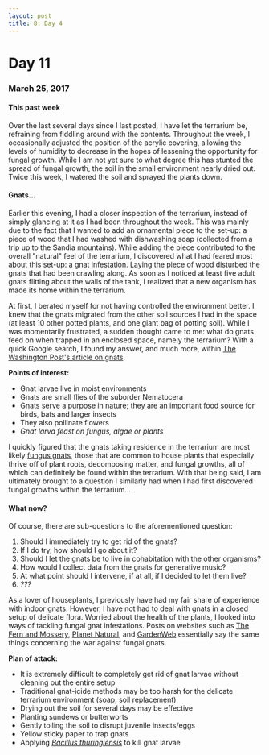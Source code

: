 ```yaml
---
layout: post
title: 8: Day 4
---
```


# Day 11

### March 25, 2017

#### This past week

Over the last several days since I last posted, I have let the terrarium be, refraining from fiddling around with the contents. Throughout the week, I occasionally adjusted the position of the acrylic covering, allowing the levels of humidity to decrease in the hopes of lessening the opportunity for fungal growth. While I am not yet sure to what degree this has stunted the spread of fungal growth, the soil in the small environment nearly dried out. Twice this week, I watered the soil and sprayed the plants down.

#### Gnats...

Earlier this evening, I had a closer inspection of the terrarium, instead of simply glancing at it as I had been throughout the week. This was mainly due to the fact that I wanted to add an ornamental piece to the set-up: a piece of wood that I had washed with dishwashing soap (collected from a trip up to the Sandia mountains). While adding the piece contributed to the overall "natural" feel of the terrarium, I discovered what I had feared most about this set-up: a gnat infestation. Laying the piece of wood disturbed the gnats that had been crawling along. As soon as I noticed at least five adult gnats flitting about the walls of the tank, I realized that a new organism has made its home within the terrarium.

At first, I berated myself for not having controlled the environment better. I knew that the gnats migrated from the other soil sources I had in the space (at least 10 other potted plants, and one giant bag of potting soil). While I was momentarily frustrated, a sudden thought came to me: what do gnats feed on when trapped in an enclosed space, namely the terrarium? With a quick Google search, I found my answer, and much more, within [The Washington Post's article on gnats](https://www.washingtonpost.com/blogs/capital-weather-gang/post/the-scoop-on-gnats-what-weather-they-like-and-why-they-drive-us-nuts/2011/07/26/gIQAjSyoaI_blog.html?utm_term=.89474ec0fc4e).

**Points of interest:**
  - Gnat larvae live in moist environments
  - Gnats are small flies of the suborder Nematocera
  - Gnats serve a purpose in nature; they are an important food source for birds, bats and larger insects
  - They also pollinate flowers
  - _Gnat larva feast on fungus, algae or plants_
  
I quickly figured that the gnats taking residence in the terrarium are most likely [fungus gnats](https://en.wikipedia.org/wiki/Fungus_gnat), those that are common to house plants that especially thrive off of plant roots, decomposing matter, and fungal growths, all of which can definitely be found within the terrarium. With that being said, I am ultimately brought to a question I similarly had when I had first discovered fungal growths within the terrarium...

#### What now?

Of course, there are sub-questions to the aforementioned question:

1. Should I immediately try to get rid of the gnats?
2. If I do try, how should I go about it?
3. Should I let the gnats be to live in cohabitation with the other organisms?
4. How would I collect data from the gnats for generative music?
5. At what point should I intervene, if at all, if I decided to let them live?
6. _???_

As a lover of houseplants, I previously have had my fair share of experience with indoor gnats. However, I have not had to deal with gnats in a closed setup of delicate flora. Worried about the health of the plants, I looked into ways of tackling fungal gnat infestations. Posts on websites such as [The Fern and Mossery](http://www.thefernandmossery.com/2009/08/q-and-gnats-in-terrarium.html),  [Planet Natural](https://www.planetnatural.com/pest-problem-solver/houseplant-pests/fungus-gnat-control/), and [GardenWeb](http://forums.gardenweb.com/discussions/2161430/help-flies-flies-everywhere-in-my-terrarium) essentially say the same things concerning the war against fungal gnats.

**Plan of attack:**
  - It is extremely difficult to completely get rid of gnat larvae without cleaning out the entire setup
  - Traditional gnat-icide methods may be too harsh for the delicate terrarium environment (soap, soil replacement)
  - Drying out the soil for several days may be effective
  - Planting sundews or butterworts
  - Gently toiling the soil to disrupt juvenile insects/eggs
  - Yellow sticky paper to trap gnats
  - Applying [_Bacillus thuringiensis_](https://en.wikipedia.org/wiki/Bacillus_thuringiensis) to kill gnat larvae
